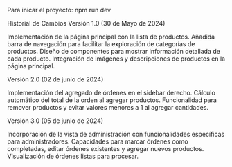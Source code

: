 Para inicar el proyecto: npm run dev

Historial de Cambios
Versión 1.0 (30 de Mayo de 2024)


Implementación de la página principal con la lista de productos.
Añadida barra de navegación para facilitar la exploración de categorías de productos.
Diseño de componentes para mostrar información detallada de cada producto.
Integración de imágenes y descripciones de productos en la página principal.

Versión 2.0 (02 de junio de 2024)

Implementación del agregado de órdenes en el sidebar derecho.
Cálculo automático del total de la orden al agregar productos.
Funcionalidad para remover productos y evitar valores menores a 1 al agregar cantidades.

Versión 3.0 (05 de junio de 2024)

Incorporación de la vista de administración con funcionalidades específicas para administradores.
Capacidades para marcar órdenes como completadas, editar órdenes existentes y agregar nuevos productos.
Visualización de órdenes listas para procesar.
